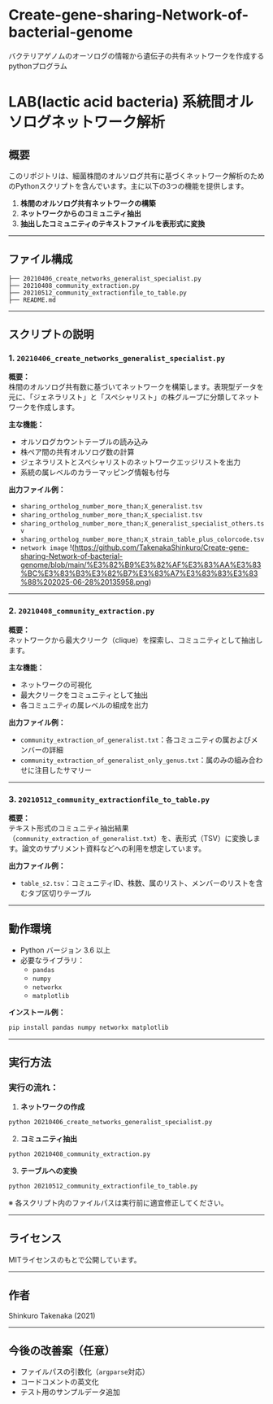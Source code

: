 # Create-gene-sharing-Network-of-bacterial-genome
バクテリアゲノムのオーソログの情報から遺伝子の共有ネットワークを作成するpythonプログラム


# LAB(lactic acid bacteria) 系統間オルソログネットワーク解析

## 概要

このリポジトリは、細菌株間のオルソログ共有に基づくネットワーク解析のためのPythonスクリプトを含んでいます。主に以下の3つの機能を提供します。

1. **株間のオルソログ共有ネットワークの構築**  
2. **ネットワークからのコミュニティ抽出**  
3. **抽出したコミュニティのテキストファイルを表形式に変換**

---

## ファイル構成

```
├── 20210406_create_networks_generalist_specialist.py
├── 20210408_community_extraction.py
├── 20210512_community_extractionfile_to_table.py
├── README.md
```

---

## スクリプトの説明

### 1. `20210406_create_networks_generalist_specialist.py`

**概要：**  
株間のオルソログ共有数に基づいてネットワークを構築します。表現型データを元に、「ジェネラリスト」と「スペシャリスト」の株グループに分類してネットワークを作成します。

**主な機能：**
- オルソログカウントテーブルの読み込み
- 株ペア間の共有オルソログ数の計算
- ジェネラリストとスペシャリストのネットワークエッジリストを出力
- 系統の属レベルのカラーマッピング情報も付与

**出力ファイル例：**
- `sharing_ortholog_number_more_than;X_generalist.tsv`
- `sharing_ortholog_number_more_than;X_specialist.tsv`
- `sharing_ortholog_number_more_than;X_generalist_specialist_others.tsv`
- `sharing_ortholog_number_more_than;X_strain_table_plus_colorcode.tsv`
- `network image`
!(https://github.com/TakenakaShinkuro/Create-gene-sharing-Network-of-bacterial-genome/blob/main/%E3%82%B9%E3%82%AF%E3%83%AA%E3%83%BC%E3%83%B3%E3%82%B7%E3%83%A7%E3%83%83%E3%83%88%202025-06-28%20135958.png)
---

### 2. `20210408_community_extraction.py`

**概要：**  
ネットワークから最大クリーク（clique）を探索し、コミュニティとして抽出します。

**主な機能：**
- ネットワークの可視化
- 最大クリークをコミュニティとして抽出
- 各コミュニティの属レベルの組成を出力

**出力ファイル例：**
- `community_extraction_of_generalist.txt`：各コミュニティの属およびメンバーの詳細
- `community_extraction_of_generalist_only_genus.txt`：属のみの組み合わせに注目したサマリー

---

### 3. `20210512_community_extractionfile_to_table.py`

**概要：**  
テキスト形式のコミュニティ抽出結果（`community_extraction_of_generalist.txt`）を、表形式（TSV）に変換します。論文のサプリメント資料などへの利用を想定しています。

**出力ファイル例：**
- `table_s2.tsv`：コミュニティID、株数、属のリスト、メンバーのリストを含むタブ区切りテーブル

---

## 動作環境

- Python バージョン 3.6 以上
- 必要なライブラリ：
  - `pandas`
  - `numpy`
  - `networkx`
  - `matplotlib`

**インストール例：**
```bash
pip install pandas numpy networkx matplotlib
```

---

## 実行方法

### 実行の流れ：

1. **ネットワークの作成**
```bash
python 20210406_create_networks_generalist_specialist.py
```

2. **コミュニティ抽出**
```bash
python 20210408_community_extraction.py
```

3. **テーブルへの変換**
```bash
python 20210512_community_extractionfile_to_table.py
```

※ 各スクリプト内のファイルパスは実行前に適宜修正してください。

---

## ライセンス

MITライセンスのもとで公開しています。

---

## 作者

Shinkuro Takenaka (2021)

---

## 今後の改善案（任意）

- ファイルパスの引数化（`argparse`対応）
- コードコメントの英文化
- テスト用のサンプルデータ追加
